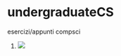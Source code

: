 # undergraduateCS
esercizi/appunti compsci

1. ![](http://www.sciweavers.org/upload/Tex2Img_1521728874/render.png)
